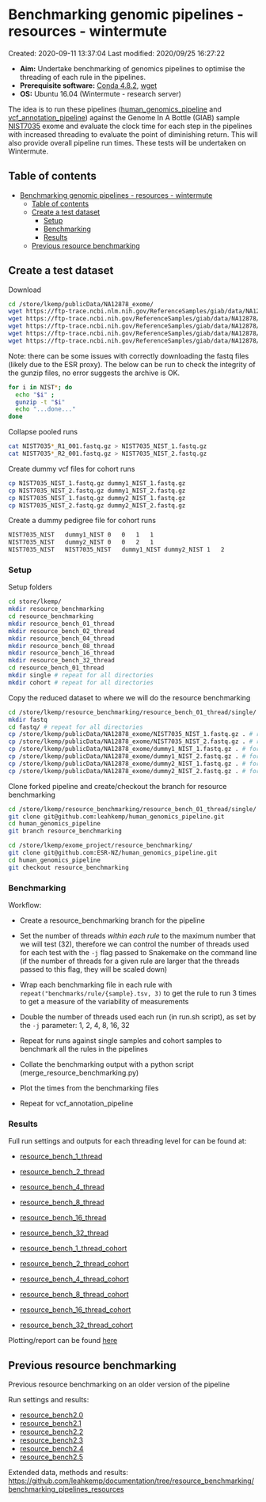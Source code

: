 # Benchmarking genomic pipelines - resources - wintermute

Created: 2020-09-11 13:37:04
Last modified: 2020/09/25 16:27:22

- **Aim:** Undertake benchmarking of genomics pipelines to optimise the threading of each rule in the pipelines.
- **Prerequisite software:** [Conda 4.8.2](https://docs.conda.io/projects/conda/en/latest/index.html), [wget](https://www.gnu.org/software/wget/)
- **OS:** Ubuntu 16.04 (Wintermute - research server)

The idea is to run these pipelines ([human_genomics_pipeline](https://github.com/ESR-NZ/human_genomics_pipeline) and [vcf_annotation_pipeline](https://github.com/ESR-NZ/vcf_annotation_pipeline)) against the Genome In A Bottle (GIAB) sample [NIST7035](https://ftp-trace.ncbi.nlm.nih.gov/ReferenceSamples/giab/data/NA12878/Garvan_NA12878_HG001_HiSeq_Exome/) exome and evaluate the clock time for each step in the pipelines with increased threading to evaluate the point of diminishing return. This will also provide overall pipeline run times. These tests will be undertaken on Wintermute.

## Table of contents

- [Benchmarking genomic pipelines - resources - wintermute](#benchmarking-genomic-pipelines---resources---wintermute)
  - [Table of contents](#table-of-contents)
  - [Create a test dataset](#create-a-test-dataset)
    - [Setup](#setup)
    - [Benchmarking](#benchmarking)
    - [Results](#results)
  - [Previous resource benchmarking](#previous-resource-benchmarking)

## Create a test dataset

Download

```bash
cd /store/lkemp/publicData/NA12878_exome/
wget https://ftp-trace.ncbi.nlm.nih.gov/ReferenceSamples/giab/data/NA12878/Garvan_NA12878_HG001_HiSeq_Exome/Garvan_NA12878_HG001_HiSeq_Exome.README
wget https://ftp-trace.ncbi.nih.gov/ReferenceSamples/giab/data/NA12878/Garvan_NA12878_HG001_HiSeq_Exome/NIST7035_TAAGGCGA_L001_R1_001.fastq.gz
wget https://ftp-trace.ncbi.nih.gov/ReferenceSamples/giab/data/NA12878/Garvan_NA12878_HG001_HiSeq_Exome/NIST7035_TAAGGCGA_L001_R2_001.fastq.gz
wget https://ftp-trace.ncbi.nih.gov/ReferenceSamples/giab/data/NA12878/Garvan_NA12878_HG001_HiSeq_Exome/NIST7035_TAAGGCGA_L002_R1_001.fastq.gz
wget https://ftp-trace.ncbi.nih.gov/ReferenceSamples/giab/data/NA12878/Garvan_NA12878_HG001_HiSeq_Exome/NIST7035_TAAGGCGA_L002_R2_001.fastq.gz
```

Note: there can be some issues with correctly downloading the fastq files (likely due to the ESR proxy). The below can be run to check the integrity of the gunzip files, no error suggests the archive is OK.

```bash
for i in NIST*; do
  echo "$i" ;
  gunzip -t "$i"
  echo "...done..."
done
```

Collapse pooled runs

```bash
cat NIST7035*_R1_001.fastq.gz > NIST7035_NIST_1.fastq.gz
cat NIST7035*_R2_001.fastq.gz > NIST7035_NIST_2.fastq.gz
```

Create dummy vcf files for cohort runs

```bash
cp NIST7035_NIST_1.fastq.gz dummy1_NIST_1.fastq.gz
cp NIST7035_NIST_2.fastq.gz dummy1_NIST_2.fastq.gz
cp NIST7035_NIST_1.fastq.gz dummy2_NIST_1.fastq.gz
cp NIST7035_NIST_2.fastq.gz dummy2_NIST_2.fastq.gz
```
Create a dummy pedigree file for cohort runs

```txt
NIST7035_NIST	dummy1_NIST	0	0	1	1
NIST7035_NIST	dummy2_NIST	0	0	2	1
NIST7035_NIST	NIST7035_NIST	dummy1_NIST	dummy2_NIST	1	2

```

### Setup

Setup folders

```bash
cd store/lkemp/
mkdir resource_benchmarking
cd resource_benchmarking
mkdir resource_bench_01_thread
mkdir resource_bench_02_thread
mkdir resource_bench_04_thread
mkdir resource_bench_08_thread
mkdir resource_bench_16_thread
mkdir resource_bench_32_thread
cd resource_bench_01_thread
mkdir single # repeat for all directories
mkdir cohort # repeat for all directories
```

Copy the reduced dataset to where we will do the resource benchmarking

```bash
cd /store/lkemp/resource_benchmarking/resource_bench_01_thread/single/
mkdir fastq
cd fastq/ # repeat for all directories
cp /store/lkemp/publicData/NA12878_exome/NIST7035_NIST_1.fastq.gz . # repeat for all directories
cp /store/lkemp/publicData/NA12878_exome/NIST7035_NIST_2.fastq.gz . # repeat for all directories
cp /store/lkemp/publicData/NA12878_exome/dummy1_NIST_1.fastq.gz . # for cohort runs, repeat for all directories
cp /store/lkemp/publicData/NA12878_exome/dummy1_NIST_2.fastq.gz . # for cohort runs, repeat for all directories
cp /store/lkemp/publicData/NA12878_exome/dummy2_NIST_1.fastq.gz . # for cohort runs, repeat for all directories
cp /store/lkemp/publicData/NA12878_exome/dummy2_NIST_2.fastq.gz . # for cohort runs, repeat for all directories
```

Clone forked pipeline and create/checkout the branch for resource benchmarking

```bash
cd /store/lkemp/resource_benchmarking/resource_bench_01_thread/single/
git clone git@github.com:leahkemp/human_genomics_pipeline.git
cd human_genomics_pipeline
git branch resource_benchmarking
```

```bash
cd /store/lkemp/exome_project/resource_benchmarking/
git clone git@github.com:ESR-NZ/human_genomics_pipeline.git
cd human_genomics_pipeline
git checkout resource_benchmarking
```

### Benchmarking

Workflow:

- Create a resource_benchmarking branch for the pipeline

- Set the number of threads *within each rule* to the maximum number that we will test (32), therefore we can control the number of threads used for each test with the `-j` flag passed to Snakemake on the command line (if the number of threads for a given rule are larger that the threads passed to this flag, they will be scaled down)

- Wrap each benchmarking file in each rule with `repeat("benchmarks/rule/{sample}.tsv, 3)` to get the rule to run 3 times to get a measure of the variability of measurements

- Double the number of threads used each run (in run.sh script), as set by the `-j` parameter: 1, 2, 4, 8, 16, 32

- Repeat for runs against single samples and cohort samples to benchmark all the rules in the pipelines

- Collate the benchmarking output with a python script (merge_resource_benchmarking.py)

- Plot the times from the benchmarking files

- Repeat for vcf_annotation_pipeline
  
### Results

Full run settings and outputs for each threading level for can be found at:

- [resource_bench_1_thread](https://github.com/leahkemp/human_genomics_pipeline/tree/resource_bench_1_thread)
- [resource_bench_2_thread](https://github.com/leahkemp/human_genomics_pipeline/tree/resource_bench_2_threads)
- [resource_bench_4_thread](https://github.com/leahkemp/human_genomics_pipeline/tree/resource_bench_4_threads)
- [resource_bench_8_thread](https://github.com/leahkemp/human_genomics_pipeline/tree/resource_bench_8_threads)
- [resource_bench_16_thread](https://github.com/leahkemp/human_genomics_pipeline/tree/resource_bench_16_threads)
- [resource_bench_32_thread](https://github.com/leahkemp/human_genomics_pipeline/tree/resource_bench_32_threads)

- [resource_bench_1_thread_cohort](https://github.com/leahkemp/human_genomics_pipeline/tree/resource_bench_1_thread_cohort)
- [resource_bench_2_thread_cohort](https://github.com/leahkemp/human_genomics_pipeline/tree/resource_bench_2_threads_cohort)
- [resource_bench_4_thread_cohort](https://github.com/leahkemp/human_genomics_pipeline/tree/resource_bench_4_threads_cohort)
- [resource_bench_8_thread_cohort](https://github.com/leahkemp/human_genomics_pipeline/tree/resource_bench_8_threads_cohort)
- [resource_bench_16_thread_cohort](https://github.com/leahkemp/human_genomics_pipeline/tree/resource_bench_16_threads_cohort)
- [resource_bench_32_thread_cohort](https://github.com/leahkemp/human_genomics_pipeline/tree/resource_bench_32_threads_cohort)
  
Plotting/report can be found [here](results/)

## Previous resource benchmarking

Previous resource benchmarking on an older version of the pipeline

Run settings and results: 

- [resource_bench2.0](https://github.com/ESR-NZ/human_genomics_pipeline/tree/resource_bench2.0)
- [resource_bench2.1](https://github.com/ESR-NZ/human_genomics_pipeline/tree/resource_bench2.1)
- [resource_bench2.2](https://github.com/ESR-NZ/human_genomics_pipeline/tree/resource_bench2.2)
- [resource_bench2.3](https://github.com/ESR-NZ/human_genomics_pipeline/tree/resource_bench2.3)
- [resource_bench2.4](https://github.com/ESR-NZ/human_genomics_pipeline/tree/resource_bench2.4)
- [resource_bench2.5](https://github.com/ESR-NZ/human_genomics_pipeline/tree/resource_bench2.5)

Extended data, methods and results: https://github.com/leahkemp/documentation/tree/resource_benchmarking/benchmarking_pipelines_resources